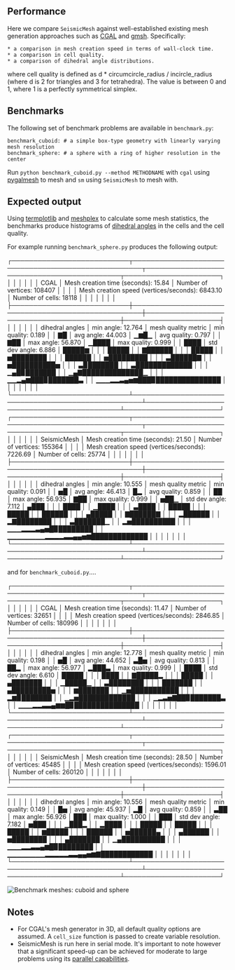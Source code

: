 Performance
------------
Here we compare `SeismicMesh` against well-established existing mesh generation approaches such as [CGAL](https://doc.cgal.org/latest/Mesh_3/) and [gmsh](https://gmsh.info/doc/texinfo/gmsh.html). Specifically:

    * a comparison in mesh creation speed in terms of wall-clock time.
    * a comparison in cell quality.
    * a comparison of dihedral angle distributions.

where cell quality is defined as d * circumcircle_radius / incircle_radius (where d is 2 for triangles and 3 for tetrahedra). The value is between 0 and 1, where 1 is a perfectly symmetrical simplex.

Benchmarks
----------

The following set of benchmark problems are available in `benchmark.py`:

    benchmark_cuboid: # a simple box-type geometry with linearly varying mesh resolution
    benchmark_sphere: # a sphere with a ring of higher resolution in the center

Run `python benchmark_cuboid.py --method METHODNAME` with `cgal` using [pygalmesh](https://github.com/nschloe/pygalmesh) to mesh and `sm` using `SeismicMesh` to mesh with.

Expected output
---------------

Using [termplotlib](https://github.com/nschloe/termplotlib) and [meshplex](https://github.com/nschloe/meshplex) to calculate some mesh statistics, the benchmarks produce histograms of [dihedral angles](https://en.wikipedia.org/wiki/Dihedral_angle#:~:text=A%20dihedral%20angle%20is%20the,line%20as%20a%20common%20edge) in the cells and the cell quality.


For example running `benchmark_sphere.py` produces the following output:

┌───────────────────────────┬────────────────────────────────────────────────────┬────────────────────────────────────────────┬──────────────────────┐
│                           │                                                    │                                            │                      │
│  CGAL                     │  Mesh creation time (seconds):    15.84            │  Number of vertices:       108407          │                      │
│                           │  Mesh creation speed (vertices/seconds):  6843.10  │  Number of cells:           18118          │                      │
│                           │                                                    │                                            │                      │
├───────────────────────────┼────────────────────────────────────────────────────┼────────────────────────────────────────────┼──────────────────────┤
│                           │                                                    │                                            │                      │
│  dihedral angles          │  min angle:      12.764                            │  mesh quality metric                       │  min quality: 0.189  │
│                    ▇█     │  avg angle:      44.003                            │                                  ▁▆█▁      │  avg quality: 0.797  │
│                   ▇██     │  max angle:      56.870                            │                                 ▁████      │  max quality: 0.999  │
│                   ████    │  std dev angle:   6.886                            │                                 █████▆     │                      │
│                  █████    │                                                    │                                ▇██████     │                      │
│                  █████    │                                                    │                               ▅████████    │                      │
│                 ██████    │                                                    │                              ▅█████████    │                      │
│                ▃██████▇   │                                                    │                             ▅██████████▅   │                      │
│               ▃▉███████   │                                                    │                           ▃█████████████   │                      │
│             ▁▄█▉███████   │                                                    │                        ▁▄▇██████████████▁  │                      │
│        ▁▁▂▄▆███▉███████▃  │                                                    │              ▁▁▁▂▂▃▄▅▆███▉███████████████  │                      │
│                           │                                                    │                                            │                      │
└───────────────────────────┴────────────────────────────────────────────────────┴────────────────────────────────────────────┴──────────────────────┘
┌───────────────────────────┬────────────────────────────────────────────────────┬────────────────────────────────────────────┬──────────────────────┐
│                           │                                                    │                                            │                      │
│  SeismicMesh              │  Mesh creation time (seconds):    21.50            │  Number of vertices:       155364          │                      │
│                           │  Mesh creation speed (vertices/seconds):  7226.69  │  Number of cells:           25774          │                      │
│                           │                                                    │                                            │                      │
├───────────────────────────┼────────────────────────────────────────────────────┼────────────────────────────────────────────┼──────────────────────┤
│                           │                                                    │                                            │                      │
│  dihedral angles          │  min angle:      10.555                            │  mesh quality metric                       │  min quality: 0.091  │
│                     ▅█    │  avg angle:      46.413                            │                                       █▂   │  avg quality: 0.859  │
│                     ██    │  max angle:      56.935                            │                                      ▇██   │  max quality: 0.999  │
│                    ▅██▁   │  std dev angle:   7.112                            │                                     ▄███   │                      │
│                    ████   │                                                    │                                    ▁████   │                      │
│                   ▃████   │                                                    │                                    █████   │                      │
│                   █████   │                                                    │                                   ██████   │                      │
│                  ▄█████   │                                                    │                                  ▇██████▇  │                      │
│                 ▂██████   │                                                    │                                ▂▇████████  │                      │
│                ▃███████▁  │                                                    │                              ▂▅██████████  │                      │
│      ▁▁▁▂▂▂▃▄▅█▉████████  │                                                    │           ▁▁▁▁▁▁▁▁▂▂▂▂▃▃▄▄▅▆█████████████  │                      │
│                           │                                                    │                                            │                      │
└───────────────────────────┴────────────────────────────────────────────────────┴────────────────────────────────────────────┴──────────────────────┘

and for `benchmark_cuboid.py`....

┌───────────────────────────┬────────────────────────────────────────────────────┬────────────────────────────────────────────┬──────────────────────┐
│                           │                                                    │                                            │                      │
│  CGAL                     │  Mesh creation time (seconds):    11.47            │  Number of vertices:        32651          │                      │
│                           │  Mesh creation speed (vertices/seconds):  2846.85  │  Number of cells:          180996          │                      │
│                           │                                                    │                                            │                      │
├───────────────────────────┼────────────────────────────────────────────────────┼────────────────────────────────────────────┼──────────────────────┤
│                           │                                                    │                                            │                      │
│  dihedral angles          │  min angle:      12.778                            │  mesh quality metric                       │  min quality: 0.198  │
│                    ▅█     │  avg angle:      44.652                            │                                   ▃█▅      │  avg quality: 0.813  │
│                    ██▂    │  max angle:      56.977                            │                                  ▂███▃     │  max quality: 0.999  │
│                   ████    │  std dev angle:   6.610                            │                                  █████     │                      │
│                   ████    │                                                    │                                 ▇█████▂    │                      │
│                  █████    │                                                    │                                ▄███████    │                      │
│                 ▁█████▁   │                                                    │                               ▃████████    │                      │
│                 ███████   │                                                    │                              ▄█████████▅   │                      │
│                ▆███████   │                                                    │                            ▁▅███████████   │                      │
│              ▂▆▉███████   │                                                    │                         ▁▂▅█████████████   │                      │
│         ▁▂▃▅▇██▉███████▃  │                                                    │               ▁▁▁▂▂▃▃▄▆▆█▉███████████████  │                      │
│                           │                                                    │                                            │                      │
└───────────────────────────┴────────────────────────────────────────────────────┴────────────────────────────────────────────┴──────────────────────┘
┌───────────────────────────┬────────────────────────────────────────────────────┬────────────────────────────────────────────┬──────────────────────┐
│                           │                                                    │                                            │                      │
│  SeismicMesh              │  Mesh creation time (seconds):    28.50            │  Number of vertices:        45485          │                      │
│                           │  Mesh creation speed (vertices/seconds):  1596.01  │  Number of cells:          260120          │                      │
│                           │                                                    │                                            │                      │
├───────────────────────────┼────────────────────────────────────────────────────┼────────────────────────────────────────────┼──────────────────────┤
│                           │                                                    │                                            │                      │
│  dihedral angles          │  min angle:      10.556                            │  mesh quality metric                       │  min quality: 0.149  │
│                     █▅    │  avg angle:      45.937                            │                                      ▂█    │  avg quality: 0.859  │
│                    ▃██    │  max angle:      56.926                            │                                      ███   │  max quality: 1.000  │
│                    ███    │  std dev angle:   7.182                            │                                     ▅███   │                      │
│                   ▁███▂   │                                                    │                                    ▂████   │                      │
│                   █████   │                                                    │                                    █████   │                      │
│                   █████   │                                                    │                                   ▆█████   │                      │
│                  ██████   │                                                    │                                  ▅██████▄  │                      │
│                 ▄██████   │                                                    │                                 ▅████████  │                      │
│                ▄███████   │                                                    │                              ▁▄██████████  │                      │
│      ▁▁▁▂▂▃▃▄▆█▉████████  │                                                    │          ▁▁▁▁▁▁▁▁▂▂▂▂▂▃▃▄▄▅▆▇████████████  │                      │
│                           │                                                    │                                            │                      │
└───────────────────────────┴────────────────────────────────────────────────────┴────────────────────────────────────────────┴──────────────────────┘

![Benchmark meshes: cuboid and sphere](https://user-images.githubusercontent.com/18619644/94724275-69023d00-0330-11eb-8b47-d6ede11f46cd.jpg)

Notes
-----
* For CGAL's mesh generator in 3D, all default quality options are assumed. A `cell_size` function is passed to create variable resolution.
* SeismicMesh is run here in serial mode. It's important to note however that a significant speed-up can be achieved for moderate to large problems using its [parallel capabilities](https://seismicmesh.readthedocs.io/en/par3d/tutorial.html#basics).
